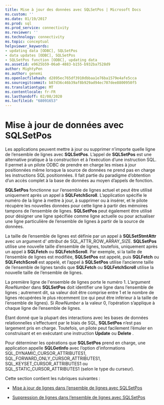 ```yaml
---
title: Mise à jour des données avec SQLSetPos | Microsoft Docs
ms.custom: ''
ms.date: 01/19/2017
ms.prod: sql
ms.prod_service: connectivity
ms.reviewer: ''
ms.technology: connectivity
ms.topic: conceptual
helpviewer_keywords:
- updating data [ODBC], SQLSetPos
- data updates [ODBC], SQLSetPos
- SQLSetPos function [ODBC], updating data
ms.assetid: e9625b59-06a0-4883-b155-b932ba7528d9
author: MightyPen
ms.author: genemi
ms.openlocfilehash: d2895ec765df3910dbbaa1e76ba1579e4afe5cca
ms.sourcegitcommit: b87d36c46b39af8b929ad94ec707dee8800950f5
ms.translationtype: MT
ms.contentlocale: fr-FR
ms.lasthandoff: 02/08/2020
ms.locfileid: "68091653"
---
```

# <a name="updating-data-with-sqlsetpos"></a>Mise à jour de données avec SQLSetPos
Les applications peuvent mettre à jour ou supprimer n’importe quelle ligne de l’ensemble de lignes avec **SQLSetPos**. L’appel de **SQLSetPos** est une alternative pratique à la construction et à l’exécution d’une instruction SQL. Il permet à un pilote ODBC de prendre en charge les mises à jour positionnées même lorsque la source de données ne prend pas en charge les instructions SQL positionnées. Il fait partie du paradigme d’obtention d’un accès complet à la base de données au moyen d’appels de fonction.  
  
 **SQLSetPos** fonctionne sur l’ensemble de lignes actuel et peut être utilisé uniquement après un appel à **SQLFetchScroll**. L’application spécifie le numéro de la ligne à mettre à jour, à supprimer ou à insérer, et le pilote récupère les nouvelles données pour cette ligne à partir des mémoires tampons de l’ensemble de lignes. **SQLSetPos** peut également être utilisé pour désigner une ligne spécifiée comme ligne actuelle ou pour actualiser une ligne particulière de l’ensemble de lignes à partir de la source de données.  
  
 La taille de l’ensemble de lignes est définie par un appel à **SQLSetStmtAttr** avec un argument d' *attribut* de SQL_ATTR_ROW_ARRAY_SIZE. **SQLSetPos** utilise une nouvelle taille d’ensemble de lignes, toutefois, uniquement après un appel à **SQLFetch** ou **SQLFetchScroll**. Par exemple, si la taille de l’ensemble de lignes est modifiée, **SQLSetPos** est appelé, puis **SQLFetch** ou **SQLFetchScroll** est appelé, et l’appel à **SQLSetPos** utilise l’ancienne taille de l’ensemble de lignes tandis que **SQLFetch** ou **SQLFetchScroll** utilise la nouvelle taille de l’ensemble de lignes.  
  
 La première ligne de l'ensemble de lignes porte le numéro 1. L’argument *RowNumber* dans **SQLSetPos** doit identifier une ligne dans l’ensemble de lignes ; autrement dit, sa valeur doit être comprise entre 1 et le nombre de lignes récupérées le plus récemment (ce qui peut être inférieur à la taille de l’ensemble de lignes). Si *RowNumber* a la valeur 0, l’opération s’applique à chaque ligne de l’ensemble de lignes.  
  
 Étant donné que la plupart des interactions avec les bases de données relationnelles s’effectuent par le biais de SQL, **SQLSetPos** n’est pas largement pris en charge. Toutefois, un pilote peut facilement l’émuler en construisant et en exécutant une instruction **Update** ou **Delete** .  
  
 Pour déterminer les opérations que **SQLSetPos** prend en charge, une application appelle **SQLGetInfo** avec l’option d’informations SQL_DYNAMIC_CURSOR_ATTRIBUTES1, SQL_FORWARD_ONLY_CURSOR_ATTRIBUTES1, SQL_KEYSET_CURSOR_ATTRIBUTES1 ou SQL_STATIC_CURSOR_ATTRIBUTES1 (selon le type du curseur).  
  
 Cette section contient les rubriques suivantes :  
  
-   [Mise à jour de lignes dans l’ensemble de lignes avec SQLSetPos](../../../odbc/reference/develop-app/updating-rows-in-the-rowset-with-sqlsetpos.md)  
  
-   [Suppression de lignes dans l’ensemble de lignes avec SQLSetPos](../../../odbc/reference/develop-app/deleting-rows-in-the-rowset-with-sqlsetpos.md)
